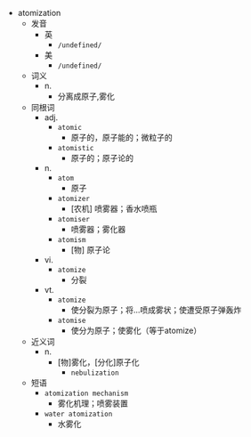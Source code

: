 - atomization
  - 发音
    - 英
      - `/undefined/`
    - 美
      - `/undefined/`
  - 词义
    - n.
      - 分离成原子,雾化
  - 同根词
    - adj.
      - `atomic`
        - 原子的，原子能的；微粒子的
      - `atomistic`
        - 原子的；原子论的
    - n.
      - `atom`
        - 原子
      - `atomizer`
        - [农机] 喷雾器；香水喷瓶
      - `atomiser`
        - 喷雾器；雾化器
      - `atomism`
        - [物] 原子论
    - vi.
      - `atomize`
        - 分裂
    - vt.
      - `atomize`
        - 使分裂为原子；将…喷成雾状；使遭受原子弹轰炸
      - `atomise`
        - 使分为原子；使雾化（等于atomize）
  - 近义词
    - n.
      - [物]雾化，[分化]原子化
        - `nebulization`
  - 短语
    - `atomization mechanism`
      - 雾化机理；喷雾装置 
    - `water atomization`
      - 水雾化 
